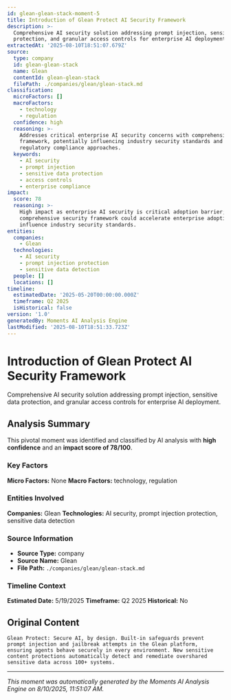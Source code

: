 ```yaml
---
id: glean-glean-stack-moment-5
title: Introduction of Glean Protect AI Security Framework
description: >-
  Comprehensive AI security solution addressing prompt injection, sensitive data
  protection, and granular access controls for enterprise AI deployment.
extractedAt: '2025-08-10T18:51:07.679Z'
source:
  type: company
  id: glean-glean-stack
  name: Glean
  contentId: glean-glean-stack
  filePath: ./companies/glean/glean-stack.md
classification:
  microFactors: []
  macroFactors:
    - technology
    - regulation
  confidence: high
  reasoning: >-
    Addresses critical enterprise AI security concerns with comprehensive
    framework, potentially influencing industry security standards and
    regulatory compliance approaches.
  keywords:
    - AI security
    - prompt injection
    - sensitive data protection
    - access controls
    - enterprise compliance
impact:
  score: 78
  reasoning: >-
    High impact as enterprise AI security is critical adoption barrier;
    comprehensive security framework could accelerate enterprise adoption and
    influence industry security standards.
entities:
  companies:
    - Glean
  technologies:
    - AI security
    - prompt injection protection
    - sensitive data detection
  people: []
  locations: []
timeline:
  estimatedDate: '2025-05-20T00:00:00.000Z'
  timeframe: Q2 2025
  isHistorical: false
version: '1.0'
generatedBy: Moments AI Analysis Engine
lastModified: '2025-08-10T18:51:33.723Z'
---
```

# Introduction of Glean Protect AI Security Framework

Comprehensive AI security solution addressing prompt injection, sensitive data protection, and granular access controls for enterprise AI deployment.

## Analysis Summary

This pivotal moment was identified and classified by AI analysis with **high confidence** and an **impact score of 78/100**.

### Key Factors

**Micro Factors:** None
**Macro Factors:** technology, regulation

### Entities Involved

**Companies:** Glean
**Technologies:** AI security, prompt injection protection, sensitive data detection



### Source Information

- **Source Type:** company
- **Source Name:** Glean
- **File Path:** `./companies/glean/glean-stack.md`

### Timeline Context

**Estimated Date:** 5/19/2025
**Timeframe:** Q2 2025
**Historical:** No

## Original Content

```
Glean Protect: Secure AI, by design. Built-in safeguards prevent prompt injection and jailbreak attempts in the Glean platform, ensuring agents behave securely in every environment. New sensitive content protections automatically detect and remediate overshared sensitive data across 100+ systems.
```

---

*This moment was automatically generated by the Moments AI Analysis Engine on 8/10/2025, 11:51:07 AM.*
